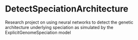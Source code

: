 # DetectSpeciationArchitecture
Research project on using neural networks to detect the genetic architecture underlying speciation as simulated by the ExplicitGenomeSpeciation model
